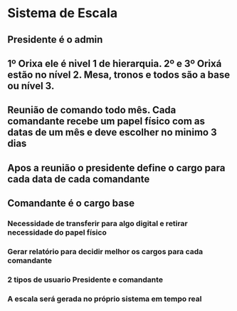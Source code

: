 # Sistema de Escala

## Presidente é o admin

## 1º Orixa ele é nivel 1 de hierarquia. 2º e 3º Orixá estão no nível 2. Mesa, tronos e todos são a base ou nível 3.

## Reunião de comando todo mês. Cada comandante recebe um papel físico com as datas de um mês e deve escolher no minimo 3 dias

## Apos a reunião o presidente define o cargo para cada data de cada comandante

## Comandante é o cargo base

### Necessidade de transferir para algo digital e retirar necessidade do papel físico

### Gerar relatório para decidir melhor os cargos para cada comandante

### 2 tipos de usuario Presidente e comandante

### A escala será gerada no próprio sistema em tempo real

